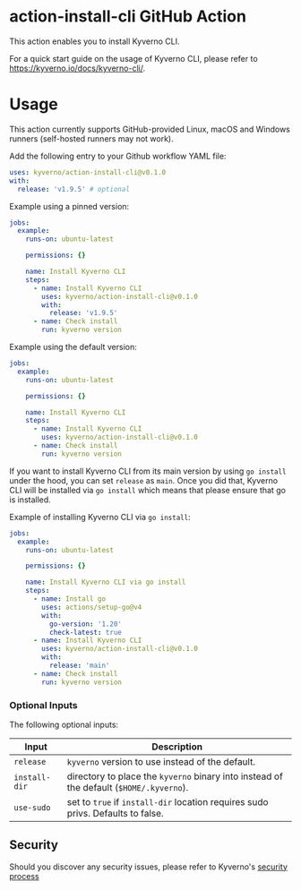 # action-install-cli GitHub Action

This action enables you to install Kyverno CLI.

For a quick start guide on the usage of Kyverno CLI, please refer to https://kyverno.io/docs/kyverno-cli/.

# Usage

This action currently supports GitHub-provided Linux, macOS and Windows runners (self-hosted runners may not work).

Add the following entry to your Github workflow YAML file:

```yaml
uses: kyverno/action-install-cli@v0.1.0
with:
  release: 'v1.9.5' # optional
```

Example using a pinned version:

```yaml
jobs:
  example:
    runs-on: ubuntu-latest

    permissions: {}

    name: Install Kyverno CLI
    steps:
      - name: Install Kyverno CLI
        uses: kyverno/action-install-cli@v0.1.0
        with:
          release: 'v1.9.5'
      - name: Check install
        run: kyverno version
```

Example using the default version:

```yaml
jobs:
  example:
    runs-on: ubuntu-latest

    permissions: {}

    name: Install Kyverno CLI
    steps:
      - name: Install Kyverno CLI
        uses: kyverno/action-install-cli@v0.1.0
      - name: Check install
        run: kyverno version
```

If you want to install Kyverno CLI from its main version by using `go install` under the hood, you can set `release` as `main`.
Once you did that, Kyverno CLI will be installed via `go install` which means that please ensure that go is installed.

Example of installing Kyverno CLI via `go install`:

```yaml
jobs:
  example:
    runs-on: ubuntu-latest

    permissions: {}

    name: Install Kyverno CLI via go install
    steps:
      - name: Install go
        uses: actions/setup-go@v4
        with:
          go-version: '1.20'
          check-latest: true
      - name: Install Kyverno CLI
        uses: kyverno/action-install-cli@v0.1.0
        with:
          release: 'main'
      - name: Check install
        run: kyverno version
```

### Optional Inputs

The following optional inputs:

| Input | Description |
| --- | --- |
| `release` | `kyverno` version to use instead of the default. |
| `install-dir` | directory to place the `kyverno` binary into instead of the default (`$HOME/.kyverno`). |
| `use-sudo` | set to `true` if `install-dir` location requires sudo privs. Defaults to false. |

## Security

Should you discover any security issues, please refer to Kyverno's [security process](https://github.com/kyverno/kyverno/blob/main/SECURITY.md)